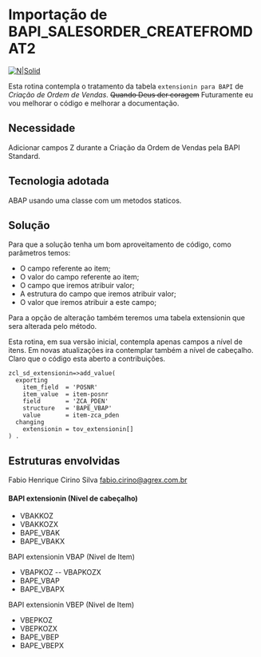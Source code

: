 # Importação de BAPI_SALESORDER_CREATEFROMDAT2 #

[![N|Solid](https://wiki.scn.sap.com/wiki/download/attachments/1710/ABAP%20Development.png?version=1&modificationDate=1446673897000&api=v2)](https://www.sap.com/brazil/developer.html)

Esta rotina contempla o tratamento da tabela ```extensionin para BAPI``` de _Criação de Ordem de Vendas_.
~~Quando Deus der coragem~~ Futuramente eu vou melhorar o código e melhorar a documentação.

## Necessidade ##
Adicionar campos Z durante a Criação da Ordem de Vendas pela BAPI Standard.

## Tecnologia adotada ##
ABAP usando uma classe com um metodos staticos.

## Solução ##
Para que a solução tenha um bom aproveitamento de código, como parâmetros temos:
- O campo referente ao item;
- O valor do campo referente ao item;
- O campo que iremos atribuir valor;
- A estrutura do campo que iremos atribuir valor;
- O valor que iremos atribuir a este campo;

Para a opção de alteração também teremos uma tabela extensionin que sera alterada pelo método.

Esta rotina, em sua versão inicial, contempla apenas campos a nível de itens. Em novas atualizações ira contemplar também a nível de cabeçalho. Claro que o código esta aberto a contribuições.

```abap
zcl_sd_extensionin=>add_value(
  exporting
    item_field  = 'POSNR'
    item_value  = item-posnr
    field       = 'ZCA_PDEN'
    structure   = 'BAPE_VBAP'
    value       = item-zca_pden
  changing
    extensionin = tov_extensionin[]
) .
```
## Estruturas envolvidas ##

Fabio Henrique Cirino Silva
fabio.cirino@agrex.com.br
    

#### BAPI extensionin (Nivel de cabeçalho) ####
- VBAKKOZ
- VBAKKOZX
- BAPE_VBAK
- BAPE_VBAKX

BAPI extensionin VBAP (Nivel de Item)
- VBAPKOZ
-- VBAPKOZX
- BAPE_VBAP
- BAPE_VBAPX

BAPI extensionin VBEP (Nivel de Item)
- VBEPKOZ
- VBEPKOZX
- BAPE_VBEP
- BAPE_VBEPX
